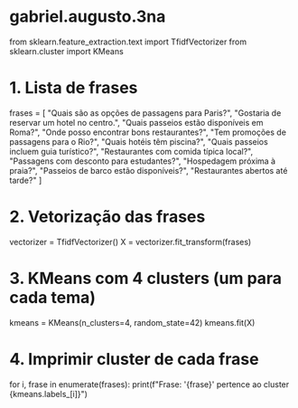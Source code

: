 # gabriel.augusto.3na

from sklearn.feature_extraction.text import TfidfVectorizer
from sklearn.cluster import KMeans

# 1. Lista de frases
frases = [
    "Quais são as opções de passagens para Paris?",
    "Gostaria de reservar um hotel no centro.",
    "Quais passeios estão disponíveis em Roma?",
    "Onde posso encontrar bons restaurantes?",
    "Tem promoções de passagens para o Rio?",
    "Quais hotéis têm piscina?",
    "Quais passeios incluem guia turístico?",
    "Restaurantes com comida típica local?",
    "Passagens com desconto para estudantes?",
    "Hospedagem próxima à praia?",
    "Passeios de barco estão disponíveis?",
    "Restaurantes abertos até tarde?"
]

# 2. Vetorização das frases
vectorizer = TfidfVectorizer()
X = vectorizer.fit_transform(frases)

# 3. KMeans com 4 clusters (um para cada tema)
kmeans = KMeans(n_clusters=4, random_state=42)
kmeans.fit(X)

# 4. Imprimir cluster de cada frase
for i, frase in enumerate(frases):
    print(f"Frase: '{frase}' pertence ao cluster {kmeans.labels_[i]}")
